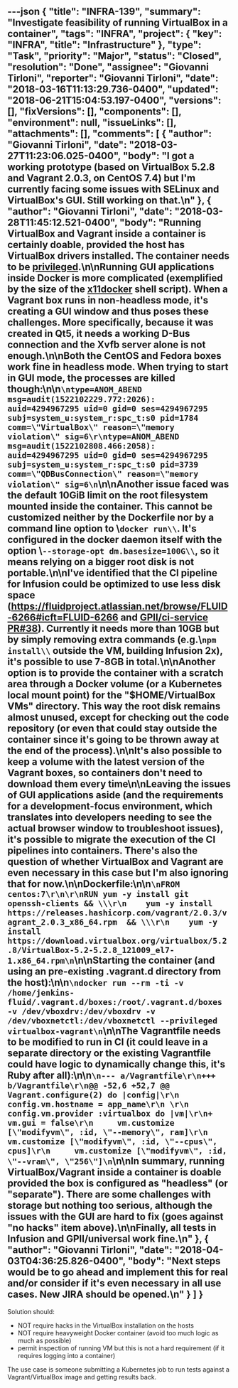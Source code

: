 ---json
{
  "title": "INFRA-139",
  "summary": "Investigate feasibility of running VirtualBox in a container",
  "tags": "INFRA",
  "project": {
    "key": "INFRA",
    "title": "Infrastructure"
  },
  "type": "Task",
  "priority": "Major",
  "status": "Closed",
  "resolution": "Done",
  "assignee": "Giovanni Tirloni",
  "reporter": "Giovanni Tirloni",
  "date": "2018-03-16T11:13:29.736-0400",
  "updated": "2018-06-21T15:04:53.197-0400",
  "versions": [],
  "fixVersions": [],
  "components": [],
  "environment": null,
  "issueLinks": [],
  "attachments": [],
  "comments": [
    {
      "author": "Giovanni Tirloni",
      "date": "2018-03-27T11:23:06.025-0400",
      "body": "I got a working prototype (based on VirtualBox 5.2.8 and Vagrant 2.0.3, on CentOS 7.4) but I'm currently facing some issues with SELinux and VirtualBox's GUI. Still working on that.\n"
    },
    {
      "author": "Giovanni Tirloni",
      "date": "2018-03-28T11:45:12.521-0400",
      "body": "Running VirtualBox and Vagrant inside a container is certainly doable, provided the host has VirtualBox drivers installed. The container needs to be [privileged](https://docs.docker.com/engine/reference/run/#runtime-privilege-and-linux-capabilities).\n\nRunning GUI applications inside Docker is more complicated (exemplified by the size of the [x11docker](https://github.com/mviereck/x11docker) shell script). When a Vagrant box runs in non-headless mode, it's creating a GUI window and thus poses these challenges. More specifically, because it was created in Qt5, it needs a working D-Bus connection and the Xvfb server alone is not enough.\n\nBoth the CentOS and Fedora boxes work fine in headless mode. When trying to start in GUI mode, the processes are killed though:\n\n```\ntype=ANOM_ABEND msg=audit(1522102229.772:2026): auid=4294967295 uid=0 gid=0 ses=4294967295 subj=system_u:system_r:spc_t:s0 pid=1784 comm=\"VirtualBox\" reason=\"memory violation\" sig=6\r\ntype=ANOM_ABEND msg=audit(1522102808.466:2058): auid=4294967295 uid=0 gid=0 ses=4294967295 subj=system_u:system_r:spc_t:s0 pid=3739 comm=\"QDBusConnection\" reason=\"memory violation\" sig=6\n```\n\nAnother issue faced was the default 10GiB limit on the root filesystem mounted inside the container. This cannot be customized neither by the Dockerfile nor by a command line option to \\`docker run\\`. It's configured in the docker daemon itself with the option \\`--storage-opt dm.basesize=100G\\`, so it means relying on a bigger root disk is not portable.\n\nI've identified that the CI pipeline for Infusion could be optimized to use less disk space (<https://fluidproject.atlassian.net/browse/FLUID-6266#icft=FLUID-6266> and [GPII/ci-service PR#38](https://github.com/GPII/ci-service/pull/38)). Currently it needs more than 10GB but by simply removing extra commands (e.g.\\`npm install\\` outside the VM, building Infusion 2x), it's possible to use 7-8GB in total.\n\nAnother option is to provide the container with a scratch area through a Docker volume (or a Kubernetes local mount point) for the \"$HOME/VirtualBox VMs\" directory. This way the root disk remains almost unused, except for checking out the code repository (or even that could stay outside the container since it's going to be thrown away at the end of the process).\n\nIt's also possible to keep a volume with the latest version of the Vagrant boxes, so containers don't need to download them every time\n\nLeaving the issues of GUI applications aside (and the requirements for a development-focus environment, which translates into developers needing to see the actual browser window to troubleshoot issues), it's possible to migrate the execution of the CI pipelines into containers. There's also the question of whether VirtualBox and Vagrant are even necessary in this case but I'm also ignoring that for now.\n\nDockerfile:\n\n```\nFROM centos:7\r\n\r\nRUN yum -y install git openssh-clients && \\\r\n    yum -y install https://releases.hashicorp.com/vagrant/2.0.3/vagrant_2.0.3_x86_64.rpm  && \\\r\n    yum -y install https://download.virtualbox.org/virtualbox/5.2.8/VirtualBox-5.2-5.2.8_121009_el7-1.x86_64.rpm\n```\n\nStarting the container (and using an pre-existing .vagrant.d directory from the host):\n\n```\ndocker run --rm -ti -v /home/jenkins-fluid/.vagrant.d/boxes:/root/.vagrant.d/boxes -v /dev/vboxdrv:/dev/vboxdrv -v /dev/vboxnetctl:/dev/vboxnetctl --privileged virtualbox-vagrant\n```\n\nThe Vagrantfile needs to be modified to run in CI (it could leave in a separate directory or the existing Vagrantfile could have logic to dynamically change this, it's Ruby after all):\n\n```\n--- a/Vagrantfile\r\n+++ b/Vagrantfile\r\n@@ -52,6 +52,7 @@ Vagrant.configure(2) do |config|\r\n   config.vm.hostname = app_name\r\n \r\n   config.vm.provider :virtualbox do |vm|\r\n+    vm.gui = false\r\n     vm.customize [\"modifyvm\", :id, \"--memory\", ram]\r\n     vm.customize [\"modifyvm\", :id, \"--cpus\", cpus]\r\n     vm.customize [\"modifyvm\", :id, \"--vram\", \"256\"]\n```\n\nIn summary, running VirtualBox/Vagrant inside a container is doable provided the box is configured as \"headless\" (or \"separate\"). There are some challenges with storage but nothing too serious, although the issues with the GUI are hard to fix (goes against \"no hacks\" item above).\n\nFinally, all tests in Infusion and GPII/universal work fine.\n"
    },
    {
      "author": "Giovanni Tirloni",
      "date": "2018-04-03T04:36:25.826-0400",
      "body": "Next steps would be to go ahead and implement this for real and/or consider if it's even necessary in all use cases. New JIRA should be opened.\n"
    }
  ]
}
---
Solution should:

* NOT require hacks in the VirtualBox installation on the hosts
* NOT require heavyweight Docker container (avoid too much logic as much as possible)
* permit inspection of running VM but this is not a hard requirement (if it requires logging into a container)

The use case is someone submitting a Kubernetes job to run tests against a Vagrant/VirtualBox image and getting results back.

        